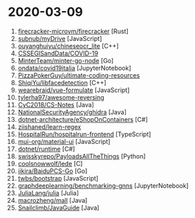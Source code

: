 # 2020-03-09

1. [firecracker-microvm/firecracker](https://github.com/firecracker-microvm/firecracker "Secure and fast microVMs for serverless computing.") [Rust]
2. [subnub/myDrive](https://github.com/subnub/myDrive "Node.js and mongoDB Google Drive Clone") [JavaScript]
3. [ouyanghuiyu/chineseocr_lite](https://github.com/ouyanghuiyu/chineseocr_lite "超轻量级中文ocr，支持竖排文字识别, 支持ncnn推理 , psenet(8.5M) + crnn(6.3M) + anglenet(1.5M) 总模型仅17M") [C++]
4. [CSSEGISandData/COVID-19](https://github.com/CSSEGISandData/COVID-19 "Novel Coronavirus (COVID-19) Cases, provided by JHU CSSE") 
5. [MinterTeam/minter-go-node](https://github.com/MinterTeam/minter-go-node "🚀 Official Minter Blockchain Implementation in Go") [Go]
6. [ondata/covid19italia](https://github.com/ondata/covid19italia "") [JupyterNotebook]
7. [PizzaPokerGuy/ultimate-coding-resources](https://github.com/PizzaPokerGuy/ultimate-coding-resources "A collection of the best resources for programming, web development, computer science and more.") 
8. [ShiqiYu/libfacedetection](https://github.com/ShiqiYu/libfacedetection "An open source library for face detection in images. The face detection speed can reach 1000FPS.") [C++]
9. [wearebraid/vue-formulate](https://github.com/wearebraid/vue-formulate "The easiest way to build forms using Vue.") [JavaScript]
10. [tylerha97/awesome-reversing](https://github.com/tylerha97/awesome-reversing "A curated list of awesome reversing resources") 
11. [CyC2018/CS-Notes](https://github.com/CyC2018/CS-Notes "📚 技术面试必备基础知识、Leetcode、计算机操作系统、计算机网络、系统设计、Java、Python、C++") [Java]
12. [NationalSecurityAgency/ghidra](https://github.com/NationalSecurityAgency/ghidra "Ghidra is a software reverse engineering (SRE) framework") [Java]
13. [dotnet-architecture/eShopOnContainers](https://github.com/dotnet-architecture/eShopOnContainers "Cross-platform .NET sample microservices and container based application that runs on Linux Windows and macOS. Powered by .NET Core 3.0, Docker Containers and Azure Kubernetes Services. Supports Visual Studio, VS for Mac and CLI based environments with Docker CLI, dotnet CLI, VS Code or any other code editor.") [C#]
14. [ziishaned/learn-regex](https://github.com/ziishaned/learn-regex "Learn regex the easy way") 
15. [HospitalRun/hospitalrun-frontend](https://github.com/HospitalRun/hospitalrun-frontend "Frontend for HospitalRun") [TypeScript]
16. [mui-org/material-ui](https://github.com/mui-org/material-ui "React components for faster and easier web development. Build your own design system, or start with Material Design.") [JavaScript]
17. [dotnet/runtime](https://github.com/dotnet/runtime ".NET is a cross-platform runtime for cloud, IoT, and desktop apps.") [C#]
18. [swisskyrepo/PayloadsAllTheThings](https://github.com/swisskyrepo/PayloadsAllTheThings "A list of useful payloads and bypass for Web Application Security and Pentest/CTF") [Python]
19. [coolsnowwolf/lede](https://github.com/coolsnowwolf/lede "Lean's OpenWrt source") [C]
20. [iikira/BaiduPCS-Go](https://github.com/iikira/BaiduPCS-Go "百度网盘客户端 - Go语言编写") [Go]
21. [twbs/bootstrap](https://github.com/twbs/bootstrap "The most popular HTML, CSS, and JavaScript framework for developing responsive, mobile first projects on the web.") [JavaScript]
22. [graphdeeplearning/benchmarking-gnns](https://github.com/graphdeeplearning/benchmarking-gnns "Repository for benchmarking graph neural networks") [JupyterNotebook]
23. [JuliaLang/julia](https://github.com/JuliaLang/julia "The Julia Language: A fresh approach to technical computing.") [Julia]
24. [macrozheng/mall](https://github.com/macrozheng/mall "mall项目是一套电商系统，包括前台商城系统及后台管理系统，基于SpringBoot+MyBatis实现，采用Docker容器化部署。 前台商城系统包含首页门户、商品推荐、商品搜索、商品展示、购物车、订单流程、会员中心、客户服务、帮助中心等模块。 后台管理系统包含商品管理、订单管理、会员管理、促销管理、运营管理、内容管理、统计报表、财务管理、权限管理、设置等模块。") [Java]
25. [Snailclimb/JavaGuide](https://github.com/Snailclimb/JavaGuide "【Java学习+面试指南】 一份涵盖大部分Java程序员所需要掌握的核心知识。") [Java]
